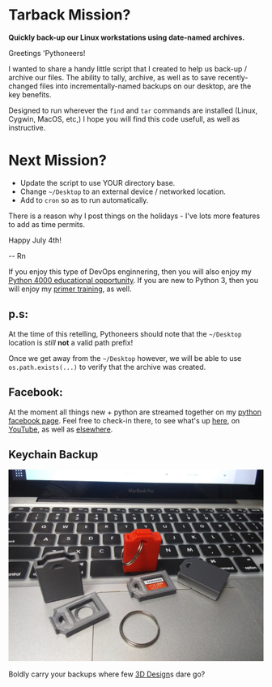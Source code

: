 # Tarback Mission?
**Quickly back-up our Linux workstations using date-named archives.**

Greetings 'Pythoneers!

I wanted to share a handy little script that I created to help us back-up / archive our files. The ability to tally, archive, as well as to save recently-changed files into incrementally-named backups on our desktop, are the key benefits.

Designed to run wherever the `find` and `tar` commands are installed (Linux, Cygwin, MacOS, etc,) I hope you will find this code usefull, as well as instructive. 

# Next Mission?
* Update the script to use YOUR directory base.
* Change `~/Desktop` to an external device / networked location.
* Add to `cron` so as to run automatically.

There is a reason why I post things on the holidays - I've lots more features to add as time permits.


Happy July 4th!

-- Rn

If you enjoy this type of DevOps enginnering, then you will also enjoy my [Python 4000 educational opportunity](https://www.udemy.com/course/python-4000-gnu-devops/). If you are new to Python 3, then you will enjoy my [primer training]([https://www.udemy.com/course/python-1000/](https://www.udemy.com/course/python-1000/?referralCode=D3A7B607149F46D12A28)), as well.

## p.s:
At the time of this retelling, Pythoneers should note that the `~/Desktop` location is *still* **not** a valid path prefix!

Once we get away from the `~/Desktop` however, we will be able to use `os.path.exists(...)` to verify that the archive was created.

## Facebook:
At the moment all things new + python are streamed together on my [python facebook page](https://www.facebook.com/groups/nagyspythontraining). Feel free to check-in there, to see what's up [here](https://github.com/soft9000), on [YouTube](https://www.youtube.com/watch?v=X3-s38YFQwM&fbclid=IwAR38MdN9lUvHz-kM-Vm_wSlnJjyE13NklI3PCXDRaTfFBv7ju6vn7DwVIaE), as well as [elsewhere](https://www.amazon.com/~/e/B08ZJLH1VN?fbclid=IwAR3FFMtBWNZxNtZY81Ex6YIHJSsY-62kcIWRH74IvasxWdONKGgphqrW-IE).

## Keychain Backup

![Keychain Backup](https://github.com/Python3-Training/tarback/blob/main/PrintedCases.png)

Boldly carry your backups where few [3D Design](https://www.thingiverse.com/thing:4931272)s dare go?
